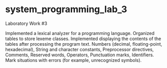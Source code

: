 # system_programming_lab_3
Laboratory Work #3

Implemented a lexical analyzer for a programming language. Organized tables to store lexeme classes. Implemented displaying the contents of the tables after processing the program text. 
Numbers (decimal, floating-point, hexadecimal),
String and character constants,
Preprocessor directives,
Comments,
Reserved words,
Operators,
Punctuation marks,
Identifiers.
Mark situations with errors (for example, unrecognized symbols).

